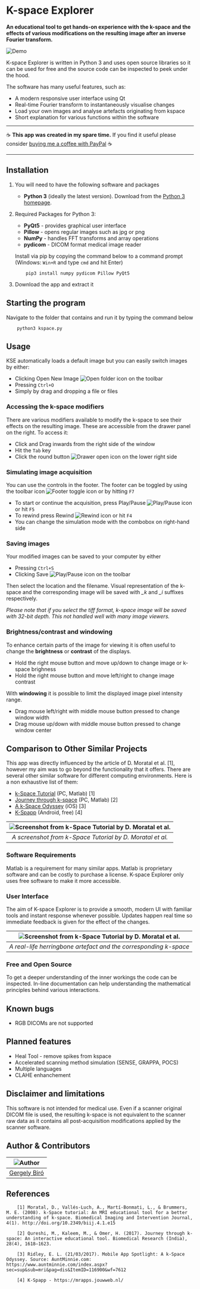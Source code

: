 # K-space Explorer

**An educational tool to get hands-on experience with the k-space and the
effects of various modifications on the resulting image after an inverse
Fourier transform.**

![Demo](docs/demo.gif)

K-space Explorer is written in Python 3 and uses open source libraries so
it can be used for free and the source code can be inspected to peek under
the hood.

The software has many useful features, such as:

* A modern responsive user interface using Qt
* Real-time Fourier transform to instantaneously visualise changes
* Load your own images and analyse artefacts originating from kspace
* Short explanation for various functions within the software

---

☕ **This app was created in my spare time.**
If you find it useful please consider [buying me a coffee with PayPal](https://www.paypal.me/birogeri/5gbp) ☕

---

## **Installation**

1. You will need to have the following software and packages

    * **Python 3** (ideally the latest version). Download from the [Python 3 homepage](https://www.python.org/downloads).

2. Required Packages for Python 3:

    * **PyQt5**     - provides graphical user interface
    * **Pillow**    - opens regular images such as jpg or png
    * **NumPy**     - handles FFT transforms and array operations
    * **pydicom**   - DICOM format medical image reader

    Install via pip by copying the command below to a command prompt (Windows: `Win+R` and type `cmd` and hit Enter)

    ```shell
        pip3 install numpy pydicom Pillow PyQt5
    ```

3. Download the app and extract it

## Starting the program

Navigate to the folder that contains and run it by typing the command below

``` shell
    python3 kspace.py
```

## **Usage**

KSE automatically loads a default image but you can
easily switch images by either:

* Clicking Open New Image ![Open folder icon](docs/folder-open.png) on the toolbar
* Pressing `Ctrl+O`
* Simply by drag and dropping a file or files

### Accessing the k-space modifiers

There are various modifiers available to modify the k-space to see their effects on the resulting image. These are accessible from the drawer panel on the right. To access it:

* Click and Drag inwards from the right side of the window
* Hit the `Tab` key
* Click the round button ![Drawer open icon](docs/tune-vertical.png) on the lower right side

### Simulating image acquisition

You can use the controls in the footer. The footer can be toggled by using the toolbar icon ![Footer toggle icon](docs/layout-footer.png) or by hitting `F7`

* To start or continue the acquisition, press Play/Pause ![Play/Pause icon](docs/play-pause.png) or hit `F5`
* To rewind press Rewind ![Rewind icon](docs/skip-backward.png) or hit ``F4``
* You can change the simulation mode with the combobox on right-hand side

### Saving images

Your modified images can be saved to your computer by either

* Pressing `Ctrl+S`
* Clicking Save ![Play/Pause icon](docs/save.png) on the toolbar

Then select the location and the filename. Visual representation of the k-space and the corresponding image will be saved with *_k* and *_i* suffixes respectively.

*Please note that if you select the tiff format, k-space image will be saved with 32-bit depth. This not handled well with many image viewers.*

### Brightness/contrast and windowing

To enhance certain parts of the image for viewing it is often useful to change the **brightness** or **contrast** of the displays.

* Hold the right mouse button and move up/down to change image or k-space brighness
* Hold the right mouse button and move left/right to change image contrast

With **windowing** it is possible to limit the displayed image pixel intensity range.

* Drag mouse left/right with middle mouse button pressed to change window width
* Drag mouse up/down with middle mouse button pressed to change window center

## **Comparison to Other Similar Projects**

This app was directly influenced by the article of D. Moratal et al. [1], however my aim was to go beyond the functionality that it offers. There are several other similar software for different computing environments. Here is a non exhaustive list of them:

* [k-Space Tutorial](https://www.ncbi.nlm.nih.gov/pmc/articles/PMC3097694/) (PC, Matlab) [1]
* [Journey through k-space](http://ww3.comsats.edu.pk/miprg/Downloads.aspx) (PC, Matlab) [2]
* [A k-Space Odyssey](https://www.kspace.info/) (iOS) [3]
* [K-Spapp](https://mrapps.jouwweb.nl/) (Android, free) [4]

| ![Screenshot from k-Space Tutorial by D. Moratal et al.](docs/k_Space_Tutorial.jpg) |
|:--:|
|*A screenshot from k-Space Tutorial by D. Moratal et al.*|

### Software Requirements

 Matlab is a requirement for many similar apps. Matlab is proprietary software and can be costly to purchase a license.
 K-space Explorer only uses free software to make it more accessible.

### User Interface

The aim of K-space Explorer is to provide a smooth, modern UI with familiar tools and instant response whenever possible. Updates happen real time so immediate feedback is given for the effect of the changes.

| ![Screenshot from k-Space Tutorial by D. Moratal et al.](docs/herringbone.png) |
|:--:|
| *A real-life herringbone artefact and the corresponding k-space* |

### Free and Open Source

To get a deeper understanding of the inner workings the code can be inspected. In-line documentation can help understanding the mathematical principles behind various interactions.

## Known bugs

* RGB DICOMs are not supported

## Planned features

* Heal Tool - remove spikes from kspace
* Accelerated scanning method simulation (SENSE, GRAPPA, POCS)
* Multiple languages
* CLAHE enhanchement

## Disclaimer and limitations

This software is not intended for medical use.
Even if a scanner original DICOM file is used, the resulting k-space is not equivalent
to the scanner raw data as it contains all post-acquisition modifications
applied by the scanner software.

## Author & Contributors

| ![Author](https://i.imgur.com/tpRket9.png) |
|:--:|
| [Gergely Biró](https://www.linkedin.com/in/gergelybiro) |


## References

```references
    [1] Moratal, D., Vallés-Luch, A., Martí-Bonmati, L., & Brummers, M. E. (2008). k-Space tutorial: An MRI educational tool for a better understanding of k-space. Biomedical Imaging and Intervention Journal, 4(1). http://doi.org/10.2349/biij.4.1.e15

    [2] Qureshi, M., Kaleem, M., & Omer, H. (2017). Journey through k-space: An interactive educational tool. Biomedical Research (India), 28(4), 1618–1623.

    [3] Ridley, E. L. (21/03/2017). Mobile App Spotlight: A k-Space Odyssey. Source: AuntMinnie.com: https://www.auntminnie.com/index.aspx?sec=sup&sub=mri&pag=dis&ItemID=116900&wf=7612

    [4] K-Spapp - https://mrapps.jouwweb.nl/
```
